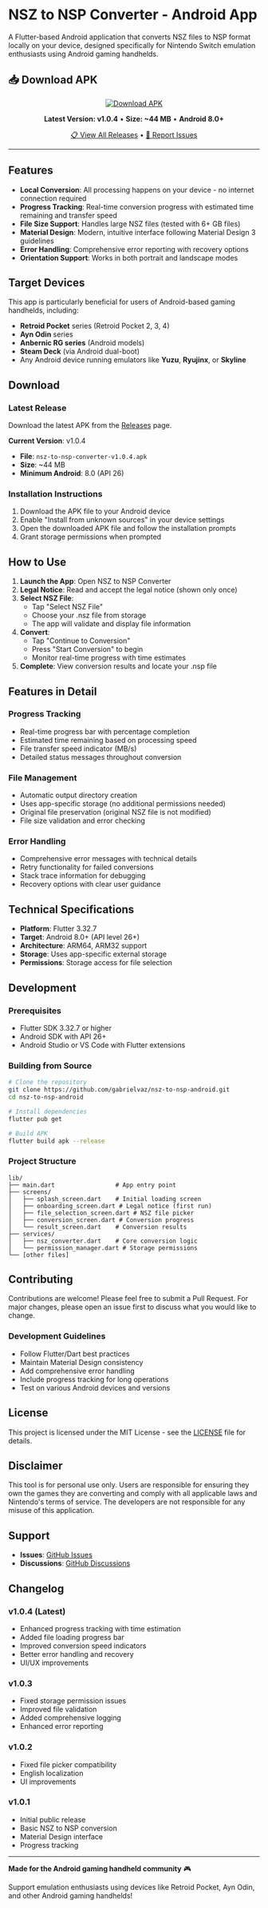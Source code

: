 # NSZ to NSP Converter - Android App

A Flutter-based Android application that converts NSZ files to NSP format locally on your device, designed specifically for Nintendo Switch emulation enthusiasts using Android gaming handhelds.

## 📥 Download APK

<div align="center">

[![Download APK](https://img.shields.io/badge/Download-APK%20v1.0.4-brightgreen?style=for-the-badge&logo=android)](https://github.com/gabrielvaz/nsz-to-nsp-android/releases/download/v1.0.4/nsz-to-nsp-converter-v1.0.4.apk)

**Latest Version: v1.0.4** • **Size: ~44 MB** • **Android 8.0+**

[📋 View All Releases](https://github.com/gabrielvaz/nsz-to-nsp-android/releases) • [🐛 Report Issues](https://github.com/gabrielvaz/nsz-to-nsp-android/issues)

</div>

---

## Features

- **Local Conversion**: All processing happens on your device - no internet connection required
- **Progress Tracking**: Real-time conversion progress with estimated time remaining and transfer speed
- **File Size Support**: Handles large NSZ files (tested with 6+ GB files)
- **Material Design**: Modern, intuitive interface following Material Design 3 guidelines
- **Error Handling**: Comprehensive error reporting with recovery options
- **Orientation Support**: Works in both portrait and landscape modes

## Target Devices

This app is particularly beneficial for users of Android-based gaming handhelds, including:

- **Retroid Pocket** series (Retroid Pocket 2, 3, 4)
- **Ayn Odin** series
- **Anbernic RG series** (Android models)
- **Steam Deck** (via Android dual-boot)
- Any Android device running emulators like **Yuzu**, **Ryujinx**, or **Skyline**

## Download

### Latest Release

Download the latest APK from the [Releases](https://github.com/gabrielvaz/nsz-to-nsp-android/releases) page.

**Current Version**: v1.0.4
- **File**: `nsz-to-nsp-converter-v1.0.4.apk`
- **Size**: ~44 MB
- **Minimum Android**: 8.0 (API 26)

### Installation Instructions

1. Download the APK file to your Android device
2. Enable "Install from unknown sources" in your device settings
3. Open the downloaded APK file and follow the installation prompts
4. Grant storage permissions when prompted

## How to Use

1. **Launch the App**: Open NSZ to NSP Converter
2. **Legal Notice**: Read and accept the legal notice (shown only once)
3. **Select NSZ File**: 
   - Tap "Select NSZ File" 
   - Choose your .nsz file from storage
   - The app will validate and display file information
4. **Convert**: 
   - Tap "Continue to Conversion"
   - Press "Start Conversion" to begin
   - Monitor real-time progress with time estimates
5. **Complete**: View conversion results and locate your .nsp file

## Features in Detail

### Progress Tracking
- Real-time progress bar with percentage completion
- Estimated time remaining based on processing speed
- File transfer speed indicator (MB/s)
- Detailed status messages throughout conversion

### File Management
- Automatic output directory creation
- Uses app-specific storage (no additional permissions needed)
- Original file preservation (original NSZ file is not modified)
- File size validation and error checking

### Error Handling
- Comprehensive error messages with technical details
- Retry functionality for failed conversions
- Stack trace information for debugging
- Recovery options with clear user guidance

## Technical Specifications

- **Platform**: Flutter 3.32.7
- **Target**: Android 8.0+ (API level 26+)
- **Architecture**: ARM64, ARM32 support
- **Storage**: Uses app-specific external storage
- **Permissions**: Storage access for file selection

## Development

### Prerequisites

- Flutter SDK 3.32.7 or higher
- Android SDK with API 26+
- Android Studio or VS Code with Flutter extensions

### Building from Source

```bash
# Clone the repository
git clone https://github.com/gabrielvaz/nsz-to-nsp-android.git
cd nsz-to-nsp-android

# Install dependencies
flutter pub get

# Build APK
flutter build apk --release
```

### Project Structure

```
lib/
├── main.dart                 # App entry point
├── screens/
│   ├── splash_screen.dart    # Initial loading screen
│   ├── onboarding_screen.dart # Legal notice (first run)
│   ├── file_selection_screen.dart # NSZ file picker
│   ├── conversion_screen.dart # Conversion progress
│   └── result_screen.dart    # Conversion results
├── services/
│   ├── nsz_converter.dart    # Core conversion logic
│   └── permission_manager.dart # Storage permissions
└── [other files]
```

## Contributing

Contributions are welcome! Please feel free to submit a Pull Request. For major changes, please open an issue first to discuss what you would like to change.

### Development Guidelines

- Follow Flutter/Dart best practices
- Maintain Material Design consistency
- Add comprehensive error handling
- Include progress tracking for long operations
- Test on various Android devices and versions

## License

This project is licensed under the MIT License - see the [LICENSE](LICENSE) file for details.

## Disclaimer

This tool is for personal use only. Users are responsible for ensuring they own the games they are converting and comply with all applicable laws and Nintendo's terms of service. The developers are not responsible for any misuse of this application.

## Support

- **Issues**: [GitHub Issues](https://github.com/gabrielvaz/nsz-to-nsp-android/issues)
- **Discussions**: [GitHub Discussions](https://github.com/gabrielvaz/nsz-to-nsp-android/discussions)

## Changelog

### v1.0.4 (Latest)
- Enhanced progress tracking with time estimation
- Added file loading progress bar
- Improved conversion speed indicators
- Better error handling and recovery
- UI/UX improvements

### v1.0.3
- Fixed storage permission issues
- Improved file validation
- Added comprehensive logging
- Enhanced error reporting

### v1.0.2
- Fixed file picker compatibility
- English localization
- UI improvements

### v1.0.1
- Initial public release
- Basic NSZ to NSP conversion
- Material Design interface
- Progress tracking

---

**Made for the Android gaming handheld community** 🎮

Support emulation enthusiasts using devices like Retroid Pocket, Ayn Odin, and other Android gaming handhelds!
